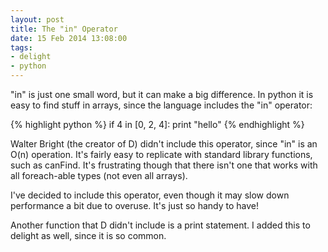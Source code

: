```yaml
---
layout: post
title: The "in" Operator
date: 15 Feb 2014 13:08:00
tags:
- delight
- python
---
```


"in" is just one small word, but it can make a big difference. In python it is easy to find stuff in arrays, since the language includes the "in" operator:

{% highlight python %}
if 4 in [0, 2, 4]:
	print "hello"
{% endhighlight %}

Walter Bright (the creator of D) didn't include this operator, since "in" is an O(n) operation. It's fairly easy to replicate with standard library functions, such as canFind. It's frustrating though that there isn't one that works with all foreach-able types (not even all arrays). 

I've decided to include this operator, even though it may slow down performance a bit due to overuse. It's just so handy to have!

Another function that D didn't include is a print statement. I added this to delight as well, since it is so common.

